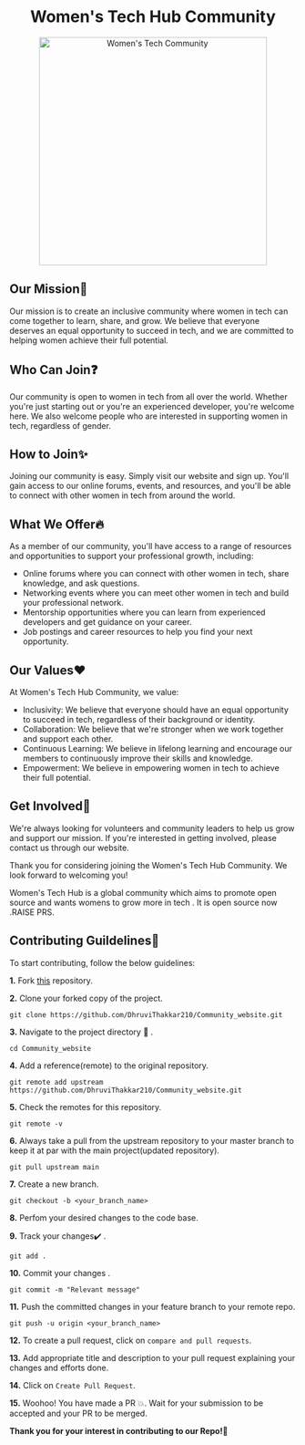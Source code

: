 
<h1 align="center">Women's Tech Hub Community </h1>
<p align="center">
 <a href="https://community-website-ruddy.vercel.app">
    <img alt="Women's Tech Community" src="https://user-images.githubusercontent.com/120579608/235424739-eba8db4b-968d-4f3f-acee-52efbaea44b0.jpg" width=400px height=400px/>
  </a>
 </p>


## Our Mission🎯 
Our mission is to create an inclusive community where women in tech can come together to learn, share, and grow. We believe that everyone deserves an equal opportunity to succeed in tech, and we are committed to helping women achieve their full potential.

## Who Can Join❓
Our community is open to women in tech from all over the world. Whether you're just starting out or you're an experienced developer, you're welcome here. We also welcome people who are interested in supporting women in tech, regardless of gender.

## How to Join✨
Joining our community is easy. Simply visit our website and sign up. You'll gain access to our online forums, events, and resources, and you'll be able to connect with other women in tech from around the world.

## What We Offer🔥
As a member of our community, you'll have access to a range of resources and opportunities to support your professional growth, including:

- Online forums where you can connect with other women in tech, share knowledge, and ask questions.
- Networking events where you can meet other women in tech and build your professional network.
- Mentorship opportunities where you can learn from experienced developers and get guidance on your career.
- Job postings and career resources to help you find your next opportunity.

## Our Values:heart:
At Women's Tech Hub Community, we value:

- Inclusivity: We believe that everyone should have an equal opportunity to succeed in tech, regardless of their background or identity.
- Collaboration: We believe that we're stronger when we work together and support each other.
- Continuous Learning: We believe in lifelong learning and encourage our members to continuously improve their skills and knowledge.
- Empowerment: We believe in empowering women in tech to achieve their full potential.

## Get Involved🤝
We're always looking for volunteers and community leaders to help us grow and support our mission. If you're interested in getting involved, please contact us through our website.

Thank you for considering joining the Women's Tech Hub Community. We look forward to welcoming you!

Women's Tech Hub is a global community which aims to promote open source  and wants womens to grow more in tech . It is open source now .RAISE PRS.

## Contributing Guildelines📝
To start contributing, follow the below guidelines:

**1.**  Fork [this](https://github.com/DhruviThakkar210/Community_website) repository.

**2.**  Clone your forked copy of the project.

```
git clone https://github.com/DhruviThakkar210/Community_website.git
```

**3.** Navigate to the project directory :file_folder: .

```
cd Community_website
```

**4.** Add a reference(remote) to the original repository.

```
git remote add upstream https://github.com/DhruviThakkar210/Community_website.git
```

**5.** Check the remotes for this repository.

```
git remote -v
```
**6.** Always take a pull from the upstream repository to your master branch to keep it at par with the main project(updated repository).

```
git pull upstream main
```

**7.** Create a new branch.

```
git checkout -b <your_branch_name>
```

**8.** Perfom your desired changes to the code base.

**9.** Track your changes:heavy_check_mark: .

```
git add .
```

**10.** Commit your changes .

```
git commit -m "Relevant message"
```

**11.** Push the committed changes in your feature branch to your remote repo.

```
git push -u origin <your_branch_name>
```

**12.** To create a pull request, click on `compare and pull requests`.

**13.** Add appropriate title and description to your pull request explaining your changes and efforts done.

**14.** Click on `Create Pull Request`.


**15.** Woohoo! You have made a PR :boom:. Wait for your submission to be accepted and your PR to be merged.

**Thank you for your interest in contributing to our Repo!🏼**
